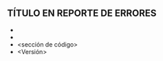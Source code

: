 ## TÍTULO EN REPORTE DE ERRORES
- <Primer problema>
- <Segundo problema>
- <sección de código>
- <Versión>
